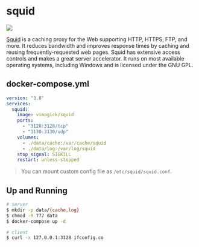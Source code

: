 squid
=====

![](https://badge.imagelayers.io/vimagick/squid:latest.svg)

[Squid][1] is a caching proxy for the Web supporting HTTP, HTTPS, FTP, and
more. It reduces bandwidth and improves response times by caching and reusing
frequently-requested web pages. Squid has extensive access controls and makes a
great server accelerator. It runs on most available operating systems,
including Windows and is licensed under the GNU GPL.

## docker-compose.yml

```yaml
version: "3.8"
services:
  squid:
    image: vimagick/squid
    ports:
      - "3128:3128/tcp"
      - "3130:3130/udp"
    volumes:
      - ./data/cache:/var/cache/squid
      - ./data/log:/var/log/squid
    stop_signal: SIGKILL
    restart: unless-stopped
```

> You can mount custom config file as `/etc/squid/squid.conf`.

## Up and Running

```bash
# server
$ mkdir -p data/{cache,log}
$ chmod -R 777 data
$ docker-compose up -d

# client
$ curl -x 127.0.0.1:3128 ifconfig.co
```

[1]: http://www.squid-cache.org/
